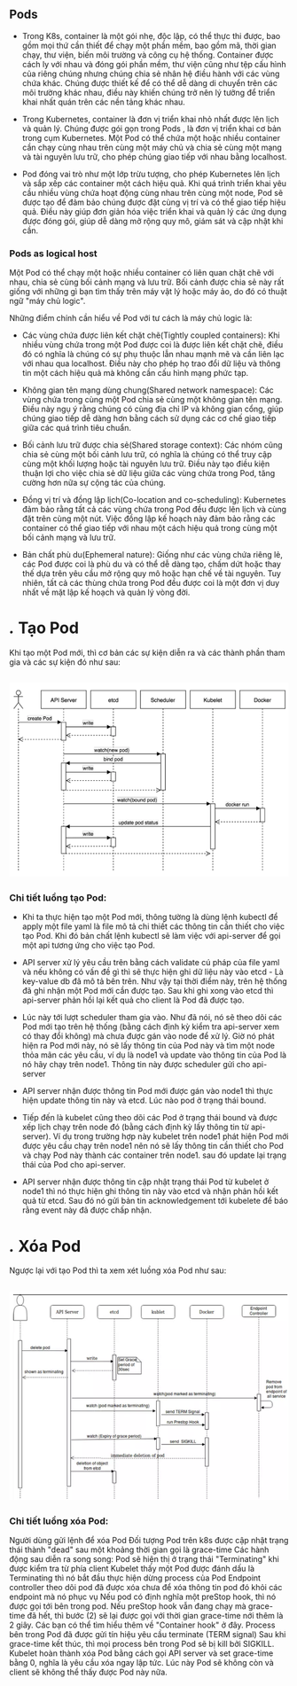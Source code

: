 <h2>Pods</h2>

- Trong K8s, container là một gói nhẹ, độc lập, có thể thực thi được, bao gồm mọi thứ cần thiết để chạy một phần mềm, bao gồm mã, thời gian chạy, thư viện, biến môi trường và công cụ hệ thống. Container được cách ly với nhau và đóng gói phần mềm, thư viện cũng như tệp cấu hình của riêng chúng nhưng chúng chia sẻ nhân hệ điều hành với các vùng chứa khác. Chúng được thiết kế để có thể dễ dàng di chuyển trên các môi trường khác nhau, điều này khiến chúng trở nên lý tưởng để triển khai nhất quán trên các nền tảng khác nhau.

- Trong Kubernetes, container là đơn vị triển khai nhỏ nhất được lên lịch và quản lý. Chúng được gói gọn trong Pods , là đơn vị triển khai cơ bản trong cụm Kubernetes. Một Pod có thể chứa một hoặc nhiều container cần chạy cùng nhau trên cùng một máy chủ và chia sẻ cùng một mạng và tài nguyên lưu trữ, cho phép chúng giao tiếp với nhau bằng localhost.

- Pod đóng vai trò như một lớp trừu tượng, cho phép Kubernetes lên lịch và sắp xếp các container một cách hiệu quả. Khi quá trình triển khai yêu cầu nhiều vùng chứa hoạt động cùng nhau trên cùng một node, Pod sẽ được tạo để đảm bảo chúng được đặt cùng vị trí và có thể giao tiếp hiệu quả. Điều này giúp đơn giản hóa việc triển khai và quản lý các ứng dụng được đóng gói, giúp dễ dàng mở rộng quy mô, giám sát và cập nhật khi cần.

<h3>Pods as logical host</h3>

Một Pod có thể chạy một hoặc nhiều container có liên quan chặt chẽ với nhau, chia sẻ cùng bối cảnh mạng và lưu trữ. Bối cảnh được chia sẻ này rất giống với những gì bạn tìm thấy trên máy vật lý hoặc máy ảo, do đó có thuật ngữ "máy chủ logic". 

Những điểm chính cần hiểu về Pod với tư cách là máy chủ logic là:

- Các vùng chứa được liên kết chặt chẽ(Tightly coupled containers): Khi nhiều vùng chứa trong một Pod được coi là được liên kết chặt chẽ, điều đó có nghĩa là chúng có sự phụ thuộc lẫn nhau mạnh mẽ và cần liên lạc với nhau qua localhost. Điều này cho phép họ trao đổi dữ liệu và thông tin một cách hiệu quả mà không cần cấu hình mạng phức tạp.

- Không gian tên mạng dùng chung(Shared network namespace): Các vùng chứa trong cùng một Pod chia sẻ cùng một không gian tên mạng. Điều này ngụ ý rằng chúng có cùng địa chỉ IP và không gian cổng, giúp chúng giao tiếp dễ dàng hơn bằng cách sử dụng các cơ chế giao tiếp giữa các quá trình tiêu chuẩn.

- Bối cảnh lưu trữ được chia sẻ(Shared storage context): Các nhóm cũng chia sẻ cùng một bối cảnh lưu trữ, có nghĩa là chúng có thể truy cập cùng một khối lượng hoặc tài nguyên lưu trữ. Điều này tạo điều kiện thuận lợi cho việc chia sẻ dữ liệu giữa các vùng chứa trong Pod, tăng cường hơn nữa sự cộng tác của chúng.

- Đồng vị trí và đồng lập lịch(Co-location and co-scheduling): Kubernetes đảm bảo rằng tất cả các vùng chứa trong Pod đều được lên lịch và cùng đặt trên cùng một nút. Việc đồng lập kế hoạch này đảm bảo rằng các container có thể giao tiếp với nhau một cách hiệu quả trong cùng một bối cảnh mạng và lưu trữ.

- Bản chất phù du(Ephemeral nature): Giống như các vùng chứa riêng lẻ, các Pod được coi là phù du và có thể dễ dàng tạo, chấm dứt hoặc thay thế dựa trên yêu cầu mở rộng quy mô hoặc hạn chế về tài nguyên. Tuy nhiên, tất cả các thùng chứa trong Pod đều được coi là một đơn vị duy nhất về mặt lập kế hoạch và quản lý vòng đời.

# *.* Tạo Pod
Khi tạo một Pod mới, thì cơ bản các sự kiện diễn ra và các thành phần tham gia và các sự kiện đó như sau:
## <img src="../img/taoPod.png">
### Chi tiết luồng tạo Pod:
- Khi ta thực hiện tạo một Pod mới, thông tường là dùng lệnh kubectl để apply một file yaml là file mô tả chi thiết các thông tin cần thiết cho việc tạo Pod. Khi đó bản chất lệnh kubectl sẽ làm việc với api-server để gọi một api tương ứng cho việc tạo Pod.

- API server xử lý yêu cầu trên bằng cách validate cú pháp của file yaml và nếu không có vấn đề gì thì sẽ thực hiện ghi dữ liệu này vào etcd - Là key-value db đã mô tả bên trên. Như vậy tại thời điểm này, trên hệ thống đã ghi nhận một Pod mới cần được tạo. Sau khi ghi xong vào etcd thì api-server phản hồi lại kết quả cho client là Pod đã được tạo.

- Lúc này tới lượt scheduler tham gia vào. Như đã nói, nó sẽ theo dõi các Pod mới tạo trên hệ thống (bằng cách định kỳ kiểm tra api-server xem có thay đổi không) mà chưa được gán vào node để xử lý. Giờ nó phát hiện ra Pod mới này, nó sẽ lấy thông tin của Pod này và tìm một node thỏa mãn các yêu cầu, ví dụ là node1 và update vào thông tin của Pod là nó hãy chạy trên node1. Thông tin này được scheduler gửi cho api-server

- API server nhận được thông tin Pod mới được gán vào node1 thì thực hiện update thông tin này và etcd. Lúc nào pod ở trạng thái bound.

- Tiếp đến là kubelet cũng theo dõi các Pod ở trạng thái bound và được xếp lịch chạy trên node đó (bằng cách định kỳ lấy thông tin từ api-server). Ví dụ trong trường hợp này kubelet trên node1 phát hiện Pod mới được yêu cầu chạy trên node1 nên nó sẽ lấy thông tin cần thiết cho Pod và chạy Pod này thành các container trên node1. sau đó update lại trạng thái của Pod cho api-server.

- API server nhận được thông tin cập nhật trạng thái Pod từ kubelet ở node1 thì nó thực hiện ghi thông tin này vào etcd và nhận phản hồi kết quả từ etcd. Sau đó nó gửi bản tin acknowledgement tới kubelete để báo rằng event này đã được chấp nhận.

# *.* Xóa Pod
Ngược lại với tạo Pod thì ta xem xét luồng xóa Pod như sau:
## <img src="../img/XoaPod.png">
### Chi tiết luồng xóa Pod:
Người dùng gửi lệnh để xóa Pod
Đối tượng Pod trên k8s được cập nhật trạng thái thành "dead" sau một khoảng thời gian gọi là grace-time
Các hành động sau diễn ra song song:
Pod sẽ hiện thị ở trạng thái "Terminating" khi được kiểm tra từ phía client
Kubelet thấy một Pod được đánh dấu là Terminating thì nó bắt đầu thực hiện dừng process của Pod
Endpoint controller theo dõi pod đã được xóa chưa để xóa thông tin pod đó khỏi các endpoint mà nó phục vụ
Nếu pod có định nghĩa một preStop hook, thì nó được gọi tới bên trong pod. Nếu preStop hook vẫn đang chạy mà grace-time đã hết, thì bước (2) sẽ lại được gọi với thời gian grace-time nới thêm là 2 giây. Các bạn có thể tìm hiểu thêm về "Container hook" ở đây.
Process bên trong Pod đã được gửi tín hiệu yêu cầu terminate (TERM signal)
Sau khi grace-time kết thúc, thì mọi process bên trong Pod sẽ bị kill bởi SIGKILL.
Kubelet hoàn thành xóa Pod bằng cách gọi API server và set grace-time bằng 0, nghĩa là yêu cầu xóa ngay lập tức. Lúc này Pod sẽ không còn và client sẽ không thể thấy được Pod này nữa.